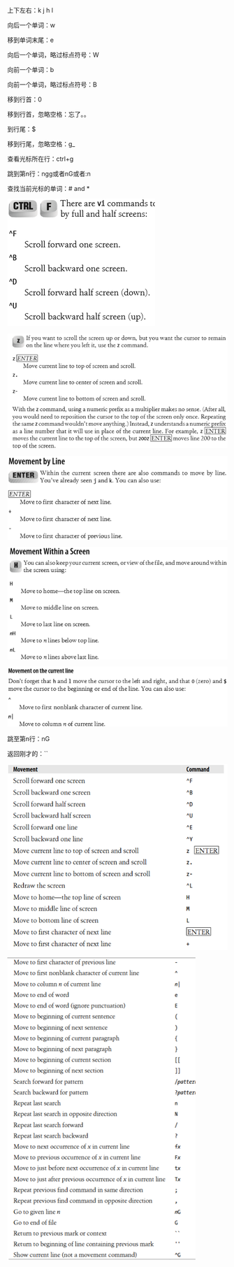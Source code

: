 上下左右：k j h l



向后一个单词：w

移到单词末尾：e

向后一个单词，略过标点符号：W

向前一个单词：b

向前一个单词，略过标点符号：B



移到行首：0

移到行首，忽略空格：忘了。。

到行尾：$

移到行尾，忽略空格：g\_



查看光标所在行：ctrl+g

跳到第n行：ngg或者nG或者:n



查找当前光标的单词：\# and \*

![](/assets/21.png)

![](/assets/22.png)

![](/assets/23.png)

![](/assets/24.png)

![](/assets/25.png)

跳至第n行：nG

返回刚才的：\`\`

![](/assets/xx.png)

![](/assets/xxx.png)

